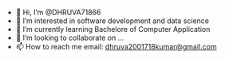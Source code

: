 - 👋 Hi, I’m @DHRUVA71866
- 👀 I’m interested in software development and data science
- 🌱 I’m currently learning Bachelore of Computer Application
- 💞️ I’m looking to collaborate on ...
- 📫 How to reach me email: dhruva2001718kumar@gmail.com

<!---
DHRUVA71866/DHRUVA71866 is a ✨ special ✨ repository because its `README.md` (this file) appears on your GitHub profile.
You can click the Preview link to take a look at your changes.
--->
